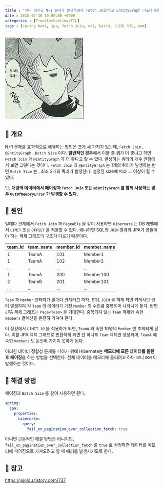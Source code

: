 ```yaml
---
title : "아니 대리님 N+1 문제가 발생하길래 Fetch Join하고 EntityGraph 어노테이션을 사용했는데 서버가 죽었어요"
date : 2025-07-10 10:00:00 +0900
categories : [Troubleshooting/TIL]
tags : [spring boot, jpa, fetch join, n+1, batch, 스프링 부트, oom]
---
```


![image.png](assets/img/jpa/5.png)

## 📌 개요

N+1 문제를 효과적으로 해결하는 방법은 크게 세 가지가 있는데, `Fetch Join` , `@EntityGraph` , `Batch Size` 이다. **일반적인 경우**에서 이들 중 뭐가 더 좋냐고 하면 `Fetch Join` 과 `@EntityGraph` 가 더 좋다고 할 수 있다. 발생하는 쿼리의 개수 관점에서 보면 그렇다는 것이다. `Fetch Join` 과 `@EntityGraph` 는 1개의 쿼리가 발생하는 반면 `Batch Size` 는 , 최소 2개의 쿼리가 발생한다. 설정된 size에 따라 그 이상이 될 수 있다.

단, **대량의 데이터에서 페이징과 `Fetch Join` 또는 `@EntityGraph` 를 함께 사용하는 경우 `OutOfMemoryError` 가 발생할 수 있다.**

## 📌 원인

일대다 관계에서 `Fetch Join` 과 `Pageable` 을 같이 사용하면 `Hibernate` 는 DB 레벨에서 `LIMIT` 또는 `OFFSET` 을 적용할 수 없다. 왜냐하면 SQL의 `JOIN` 결과와 JPA가 만들어야 하는 객체 그래프의 구조가 다르기 때문이다.

| **team_id** | **team_name** | **member_id** | **member_name** |
| --- | --- | --- | --- |
| 1 | TeamA | 101 | Member1 |
| 1 | TeamA | 102 | Member2 |
| ... | ... | ... | ... |
| 1 | TeamA | 200 | Member100 |
| 2 | TeamB | 201 | Member101 |
| ... | ... | ... | ... |

`Team` 과 `Member` 엔티티가 일대다 관계라고 하자. SQL `JOIN` 을 하게 되면 카테시안 곱이 발생하여 각 `Team` 의 데이터가 가진 `Member` 의 수만큼 중복되어 나타나게 된다. 반면 JPA 객체 그래프는 `Page<Team>` 을 기대한다. 중복되지 않는 `Team` 객체와 속한 `members` 컬렉션을 온전히 가져야 한다.

이 상황에서 `LIMIT 10` 을 적용하개 되면, `TeamA` 와 속한 10명의 `Member` 만 조회되게 된다. 이를 JPA 객체 그래프로 변환하게 되면 단 하나의 `Team` 객체만 생성되며, `TeamA` 에 속한 `members` 도 온전히 가지지 못하게 된다.

이러한 데이터 정합성 문제를 피하기 위해 Hibernate는 **메모리에 모든 데이터를 올린 후 페이징**을 하는 방법을 선택한다. 전체 데이터를 메모리에 올리려고 하다 보니 `OOM` 이 발생하는 것이다.

## 📌 해결 방법

페이징과 `Batch Size` 를 같이 사용하면 된다.

```yaml
spring:
  jpa:
    properties:
      hibernate:
        query:
          fail_on_pagination_over_collection_fetch: true
```

아니면 근본적인 해결 방법은 아니지만, `fail_on_pagination_over_collection_fetch` 를 `true` 로 설정하면 데이터를 메모리에 페이징으로 가져오려고 할 때 에러를 발생시키도록 한다.

## 📌 참고

https://jojoldu.tistory.com/737
